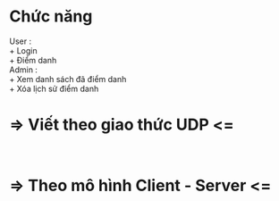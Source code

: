 <h1>Chức năng</h1>
User : <br/>
+ Login<br/>
+ Điểm danh<br/>
Admin :<br/>
+ Xem danh sách đã điểm danh<br/>
+ Xóa lịch sử điểm danh  <br/>
<h1>=> Viết theo giao thức UDP <=</h1> <br/>
<h1>=> Theo mô hình Client - Server <=</h1>

